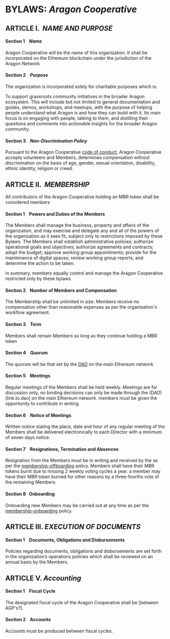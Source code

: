 # BYLAWS: *Aragon Cooperative*


## ARTICLE I.  *NAME AND PURPOSE*
#### Section 1    *Name*
Aragon Cooperative will be the name of this organization. It shall be incorporated on the Ethereum blockchain under the jurisdiction of the Aragon Network 


#### Section 2    _*Purpose*_
The organization is incorporated solely for charitable purposes which is:

To support grassroots community initiatives in the broader Aragon ecosystem. This will include but not limited to general documentation and guides, demos, workshops, and meetups, with the purpose of helping people understand what Aragon is and how they can build with it. Its main focus is on engaging with people, talking to them, and distilling their questions and comments into actionable insights for the broader Aragon community.


#### Section 3    _*Non-Discrimination Policy*_
Pursuant to the Aragon Cooperative [code of conduct](add.link.here), Aragon Cooperative accepts volunteers and Members, determines compensation without discrimination on the basis of age, gender, sexual orientation, disability, ethnic identity, religion or creed.




## ARTICLE II.  _*MEMBERSHIP*_
All contributors of the Aragon Cooperative holding an MBR token shall be considered members


#### Section 1    Powers and Duties of the Members
The Members shall manage the business, property and affairs of the organization, and may exercise and delegate any and all of the powers of the organization as it sees fit, subject only to restrictions imposed by these Bylaws. The Members shall establish administrative policies; authorize operational goals and objectives; authorize agreements and contracts; adopt the budget; approve working group appointments; provide for the maintenance of digital spaces; review working group reports, and determine the action to be taken. 

in summary, members equally control and manage the Aragon Cooperative restricted only by these bylaws

#### Section 2    Number of Members and Compensation
The Membership shall be unlimited in size. Members receive no compensation other than reasonable expenses as per the organisation's workflow agreement.

#### Section 3    Term
Members shall remain Members so long as they continue holding a MBR token

#### Section 4    Quorum
The quorum will be that set by the [DAO](link.to.dao) on the main Ethereum network

#### Section 5    Meetings
Regular meetings of the Members shall be held weekly. Meetings are for discussion only, no binding decisions can only be made through the (DAO)[link.to.dao] on the main Ethereum network. members must be given the opportunity to contribute in writing.

#### Section 6    Notice of Meetings
Written notice stating the place, date and hour of any regular meeting of the Members shall be delivered electronically to each Director with a minimum of seven days notice. 

#### Section 7    Resignations, Termination and Absences
Resignation from the Members must be in writing and received by the as per the [membership-offboarding](link.to.document) policy. Members shall have their MBR tokens burnt due to missing 2 weekly voting cycles a year. a member may have their MBR token burned for other reasons by a three-fourths vote of the remaining Members.

#### Section 8    Onboarding
Onboarding new Members may be carried out at any time as per the [membership-onboarding](link.to.document) policy.


## ARTICLE III. _*EXECUTION OF DOCUMENTS*_

#### Section 1    Documents, Obligations and Disbursements
Policies regarding documents, obligations and disbursements are set forth in the organization’s operations policies which shall be reviewed on an annual basis by the Members.


## ARTICLE V. _*Accounting*_

#### Section 1    Fiscal Cycle
The designated fiscal cycle of the Aragon Cooperative shall be [between AGP's?].


#### Section 2    Accounts
Accounts must be produced between fiscal cycles.


                            
                            


                    

